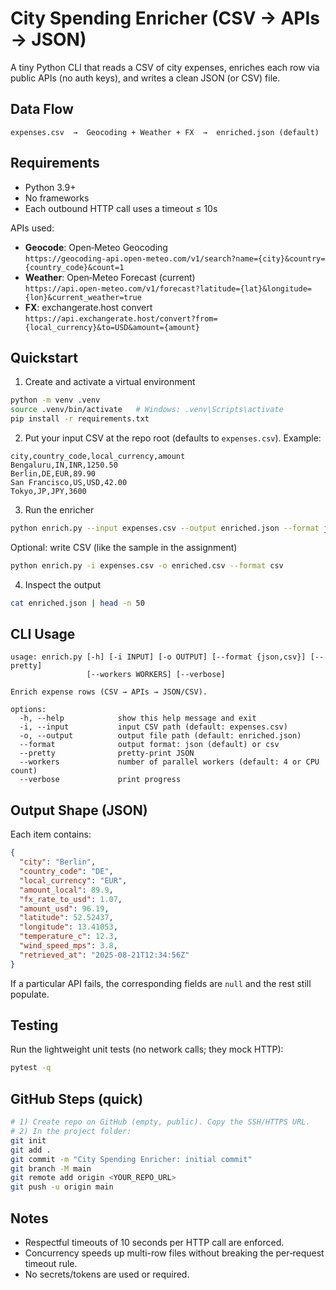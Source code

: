 # City Spending Enricher (CSV → APIs → JSON)

A tiny Python CLI that reads a CSV of city expenses, enriches each row via public APIs (no auth keys), and writes a clean JSON (or CSV) file.

## Data Flow

```
expenses.csv  →  Geocoding + Weather + FX  →  enriched.json (default)
```

## Requirements

- Python 3.9+
- No frameworks
- Each outbound HTTP call uses a timeout ≤ 10s

APIs used:

- **Geocode**: Open‑Meteo Geocoding  
  `https://geocoding-api.open-meteo.com/v1/search?name={city}&country={country_code}&count=1`
- **Weather**: Open‑Meteo Forecast (current)  
  `https://api.open-meteo.com/v1/forecast?latitude={lat}&longitude={lon}&current_weather=true`
- **FX**: exchangerate.host convert  
  `https://api.exchangerate.host/convert?from={local_currency}&to=USD&amount={amount}`

## Quickstart

1) Create and activate a virtual environment
```bash
python -m venv .venv
source .venv/bin/activate   # Windows: .venv\Scripts\activate
pip install -r requirements.txt
```

2) Put your input CSV at the repo root (defaults to `expenses.csv`). Example:
```csv
city,country_code,local_currency,amount
Bengaluru,IN,INR,1250.50
Berlin,DE,EUR,89.90
San Francisco,US,USD,42.00
Tokyo,JP,JPY,3600
```

3) Run the enricher
```bash
python enrich.py --input expenses.csv --output enriched.json --format json --pretty
```

Optional: write CSV (like the sample in the assignment)
```bash
python enrich.py -i expenses.csv -o enriched.csv --format csv
```

4) Inspect the output
```bash
cat enriched.json | head -n 50
```

## CLI Usage

```
usage: enrich.py [-h] [-i INPUT] [-o OUTPUT] [--format {json,csv}] [--pretty]
                 [--workers WORKERS] [--verbose]

Enrich expense rows (CSV → APIs → JSON/CSV).

options:
  -h, --help            show this help message and exit
  -i, --input           input CSV path (default: expenses.csv)
  -o, --output          output file path (default: enriched.json)
  --format              output format: json (default) or csv
  --pretty              pretty-print JSON
  --workers             number of parallel workers (default: 4 or CPU count)
  --verbose             print progress
```

## Output Shape (JSON)

Each item contains:
```json
{
  "city": "Berlin",
  "country_code": "DE",
  "local_currency": "EUR",
  "amount_local": 89.9,
  "fx_rate_to_usd": 1.07,
  "amount_usd": 96.19,
  "latitude": 52.52437,
  "longitude": 13.41053,
  "temperature_c": 12.3,
  "wind_speed_mps": 3.8,
  "retrieved_at": "2025-08-21T12:34:56Z"
}
```

If a particular API fails, the corresponding fields are `null` and the rest still populate.

## Testing

Run the lightweight unit tests (no network calls; they mock HTTP):
```bash
pytest -q
```

## GitHub Steps (quick)

```bash
# 1) Create repo on GitHub (empty, public). Copy the SSH/HTTPS URL.
# 2) In the project folder:
git init
git add .
git commit -m "City Spending Enricher: initial commit"
git branch -M main
git remote add origin <YOUR_REPO_URL>
git push -u origin main
```

## Notes

- Respectful timeouts of 10 seconds per HTTP call are enforced.
- Concurrency speeds up multi-row files without breaking the per‑request timeout rule.
- No secrets/tokens are used or required.